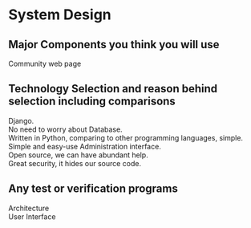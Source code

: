 # System Design    

## Major Components you think you will use   
Community web page   
 
## Technology Selection and reason behind selection including comparisons    
Django.    
No need to worry about Database.   
Written in Python, comparing to other programming languages, simple.  
Simple and easy-use Administration interface.   
Open source, we can have abundant help.   
Great security, it hides our source code.    
 
## Any test or verification programs   
Architecture   
User Interface   

